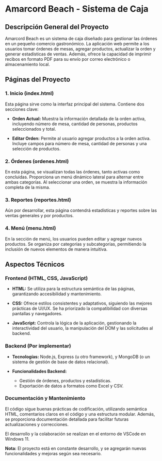 # Amarcord Beach - Sistema de Caja

## Descripción General del Proyecto

Amarcord Beach es un sistema de caja diseñado para gestionar las órdenes en un pequeño comercio gastronómico. La aplicación web permite a los usuarios tomar órdenes de mesas, agregar productos, actualizar la orden y generar estadísticas de ventas. Además, ofrece la capacidad de imprimir recibos en formato PDF para su envío por correo electrónico o almacenamiento local.

## Páginas del Proyecto

### 1. **Inicio (index.html)**

Esta página sirve como la interfaz principal del sistema. Contiene dos secciones clave:

- **Orden Actual:** Muestra la información detallada de la orden activa, incluyendo número de mesa, cantidad de personas, productos seleccionados y total.

- **Editar Orden:** Permite al usuario agregar productos a la orden activa. Incluye campos para número de mesa, cantidad de personas y una selección de productos.

### 2. **Órdenes (ordenes.html)**

En esta página, se visualizan todas las órdenes, tanto activas como concluidas. Proporciona un menú dinámico lateral para alternar entre ambas categorías. Al seleccionar una orden, se muestra la información completa de la misma.

### 3. **Reportes (reportes.html)**

Aún por desarrollar, esta página contendrá estadísticas y reportes sobre las ventas generales y por productos.

### 4. **Menú (menu.html)**

En la sección de menú, los usuarios pueden editar y agregar nuevos productos. Se organiza por categorías y subcategorías, permitiendo la inclusión de nuevos elementos de manera intuitiva.

## Aspectos Técnicos

### Frontend (HTML, CSS, JavaScript)

- **HTML:** Se utiliza para la estructura semántica de las páginas, garantizando accesibilidad y mantenimiento.

- **CSS:** Ofrece estilos consistentes y adaptativos, siguiendo las mejores prácticas de UI/UX. Se ha priorizado la compatibilidad con diversas pantallas y navegadores.

- **JavaScript:** Controla la lógica de la aplicación, gestionando la interactividad del usuario, la manipulación del DOM y las solicitudes al backend.

### Backend (Por implementar)

- **Tecnologías:** Node.js, Express (u otro framework), y MongoDB (o un sistema de gestión de base de datos relacional).

- **Funcionalidades Backend:**
  - Gestión de órdenes, productos y estadísticas.
  - Exportación de datos a formatos como Excel y CSV.

### Documentación y Mantenimiento

El código sigue buenas prácticas de codificación, utilizando semántica HTML, comentarios claros en el código y una estructura modular. Además, se proporciona documentación detallada para facilitar futuras actualizaciones y correcciones.

El desarrollo y la colaboración se realizan en el entorno de VSCode en Windows 11.

**Nota:** El proyecto está en constante desarrollo, y se agregarán nuevas funcionalidades y mejoras según sea necesario.
